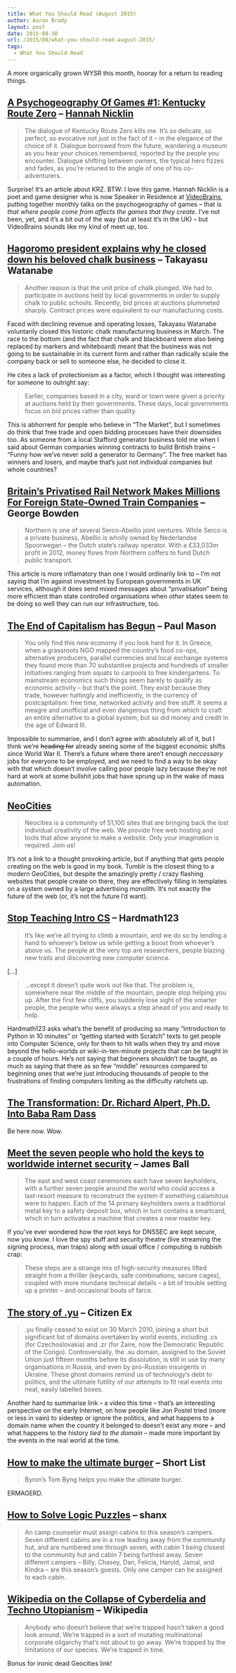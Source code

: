 ```yaml
---
title: What You Should Read (August 2015)
author: Aaron Brady
layout: post
date: 2015-08-30
url: /2015/08/what-you-should-read-august-2015/
tags:
  - What You Should Read
---
```

A more organically grown WYSR this month, hooray for a return to reading things.

## [A Psychogeography Of Games #1: Kentucky Route Zero][1] &#8211; [Hannah Nicklin][2]

> The dialogue of Kentucky Route Zero kills me. It’s so delicate, so perfect, so evocative not just in the fact of it – in the elegance of the choice of it. Dialogue borrowed from the future, wandering a museum as you hear your choices remembered, reported by the people you encounter. Dialogue shifting between owners, the typical hero fizzes and fades, as you’re retuned to the angle of one of his co-adventurers.

Surprise! It&#8217;s an article about KRZ. BTW: I love this game. Hannah Nicklin is a poet and game designer who is now Speaker in Residence at [VideoBrains][3], putting together monthly talks on the psychogeography of games &#8211; that is _that where people come from affects the games that they create_. I&#8217;ve not been, yet, and it&#8217;s a bit out of the way (but at least it&#8217;s in the UK) &#8211; but VideoBrains sounds like my kind of meet up, too.

## [Hagoromo president explains why he closed down his beloved chalk business][4] &#8211; Takayasu Watanabe

> Another reason is that the unit price of chalk plunged. We had to participate in auctions held by local governments in order to supply chalk to public schools. Recently, bid prices at auctions plummeted sharply. Contract prices were equivalent to our manufacturing costs.

Faced with declining revenue and operating losses, Takayasu Watanabe voluntarily closed this historic chalk manufacturing business in March. The race to the bottom (and the fact that chalk and blackboard were also being replaced by markers and whiteboard) meant that the business was not going to be sustainable in its current form and rather than radically scale the company back or sell to someone else, he decided to close it.

He cites a lack of protectionism as a factor, which I thought was interesting for someone to outright say:

> Earlier, companies based in a city, ward or town were given a priority at auctions held by their governments. These days, local governments focus on bid prices rather than quality.

This is abhorrent for people who believe in &#8220;The Market&#8221;, but I sometimes do think that free trade and open bidding processes have their downsides too. As someone from a local Stafford generator business told me when I said about German companies winning contracts to build British trains &#8211; &#8220;Funny how we&#8217;ve never sold a generator to Germany&#8221;. The free market has winners and losers, and maybe that&#8217;s just not individual companies but whole countries?

## [Britain&#8217;s Privatised Rail Network Makes Millions For Foreign State-Owned Train Companies][5] &#8211; George Bowden

> Northern is one of several Serco-Abellio joint ventures. While Serco is a private business, Abellio is wholly owned by Nederlandse Spoorwegan &#8211; the Dutch state&#8217;s railway operator. With a £33,033m profit in 2012, money flows from Northern coffers to fund Dutch public transport.

This article is more inflamatory than one I would ordinarily link to &#8211; I&#8217;m not saying that I&#8217;m against investment by European governments in UK services, although it does send mixed messages about &#8220;privatisation&#8221; being more efficient than state controlled organisations when _other_ states seem to be doing so well they can run our infrastructure, too.

## [The End of Capitalism has Begun][6] &#8211; Paul Mason

> You only find this new economy if you look hard for it. In Greece, when a grassroots NGO mapped the country’s food co-ops, alternative producers, parallel currencies and local exchange systems they found more than 70 substantive projects and hundreds of smaller initiatives ranging from squats to carpools to free kindergartens. To mainstream economics such things seem barely to qualify as economic activity – but that’s the point. They exist because they trade, however haltingly and inefficiently, in the currency of postcapitalism: free time, networked activity and free stuff. It seems a meagre and unofficial and even dangerous thing from which to craft an entire alternative to a global system, but so did money and credit in the age of Edward III.

Impossible to summarise, and I don&#8217;t agree with absolutely all of it, but I think we&#8217;re <strike>heading for</strike> already seeing some of the biggest economic shifts since World War II. There&#8217;s a future where there aren&#8217;t enough _neccessary_ jobs for everyone to be employed, and we need to find a way to be okay with that which doesn&#8217;t involve calling poor people lazy because they&#8217;re not hard at work at some bullshit jobs that have sprung up in the wake of mass automation.

## [NeoCities][7]

> Neocities is a community of 51,100 sites that are bringing back the lost individual creativity of the web. We provide free web hosting and tools that allow anyone to make a website. Only your imagination is required. Join us!

It&#8217;s not a link to a thought provoking article, but if anything that gets people creating on the web is good in my book. Tumblr is the closest thing to a modern GeoCities, but despite the amazingly pretty / crazy flashing websites that people create on there, they are effectively filling in templates on a system owned by a large advertising monolith. It&#8217;s not exactly the future of the web (or, it&#8217;s not the future I&#8217;d want).

## [Stop Teaching Intro CS][8] &#8211; Hardmath123

> It’s like we’re all trying to climb a mountain, and we do so by lending a hand to whoever’s below us while getting a boost from whoever’s above us. The people at the very top are researchers, people blazing new trails and discovering new computer science.

[&#8230;]

> …except it doesn’t quite work out like that. The problem is, somewhere near the middle of the mountain, people stop helping you up. After the first few cliffs, you suddenly lose sight of the smarter people, the people who were always a step ahead of you and ready to help.

Hardmath123 asks what&#8217;s the benefit of producing so many &#8220;introduction to Python in 10 minutes&#8221; or &#8220;getting started with Scratch&#8221; texts to get people into Computer Science, only for them to hit walls when they try and move beyond the hello-worlds or wiki-in-ten-minute projects that can be taught in a couple of hours. He&#8217;s not saying that beginners shouldn&#8217;t be taught, as much as saying that there as so few &#8220;middle&#8221; resources compared to beginning ones that we&#8217;re just introducing thousands of people to the frustrations of finding computers limiting as the difficulty ratchets up.

## [The Transformation: Dr. Richard Alpert, Ph.D. Into Baba Ram Dass][9]

Be here now. Wow.

## [Meet the seven people who hold the keys to worldwide internet security][10] &#8211; James Ball

> The east and west coast ceremonies each have seven keyholders, with a further seven people around the world who could access a last-resort measure to reconstruct the system if something calamitous were to happen. Each of the 14 primary keyholders owns a traditional metal key to a safety deposit box, which in turn contains a smartcard, which in turn activates a machine that creates a new master key.

If you&#8217;ve ever wondered how the root keys for DNSSEC are kept secure, now you know. I love the spy stuff and security theatre (live streaming the signing process, man traps) along with usual office / computing is rubbish crap:

> These steps are a strange mix of high-security measures lifted straight from a thriller (keycards, safe combinations, secure cages), coupled with more mundane technical details – a bit of trouble setting up a printer – and occasional bouts of farce.

## [The story of .yu][11] &#8211; Citizen Ex

> .yu finally ceased to exist on 30 March 2010, joining a short but significant list of domains overtaken by world events, including .cs (for Czechoslovakia) and .zr (for Zaire, now the Democratic Republic of the Congo). Controversially, the .su domain, assigned to the Soviet Union just fifteen months before its dissolution, is still in use by many organisations in Russia, and even by pro-Russian insurgents in Ukraine. These ghost domains remind us of technology’s debt to politics, and the ultimate futility of our attempts to fit real events into neat, easily labelled boxes.

Another hard to summarise link &#8211; a video this time &#8211; that&#8217;s an interesting perspective on the early Internet, on how people like Jon Postel tried (more or less in vain) to sidestep or ignore the politics, and what happens to a domain name when the country it belonged to doesn&#8217;t exist any more &#8211; and what happens to the history _tied to the domain_ &#8211; made more important by the events in the real world at the time.

## [How to make the ultimate burger][12] &#8211; Short List

> Byron’s Tom Byng helps you make the ultimate burger.

ERMAGERD.

## [How to Solve Logic Puzzles][13] &#8211; shanx

> An camp counselor must assign cabins to this season&#8217;s campers. Seven different cabins are in a row leading away from the community hut, and are numbered one through seven, with cabin 1 being closest to the community hut and cabin 7 being furthest away. Seven different campers &#8211; Billy, Chasey, Dan, Felicia, Harold, Jamal, and Kindra &#8211; are this season&#8217;s guests. Only one camper can be assigned to each cabin.

## [Wikipedia on the Collapse of Cyberdelia and Techno Utopianism][14] &#8211; Wikipedia

> Anybody who doesn&#8217;t believe that we&#8217;re trapped hasn&#8217;t taken a good look around. We&#8217;re trapped in a sort of mutating multinational corporate oligarchy that&#8217;s not about to go away. We&#8217;re trapped by the limitations of our species. We&#8217;re trapped in time.

Bonus for ironic dead Geocities link!

 [1]: http://www.rockpapershotgun.com/2015/07/03/a-psychogeography-of-games-1-kentucky-route-zero/
 [2]: https://www.patreon.com/hannahnicklin?ty=h
 [3]: http://www.videobrains.co.uk/
 [4]: http://asia.nikkei.com/Business/Companies/Hagoromo-president-explains-why-he-closed-down-his-beloved-chalk-business
 [5]: http://www.huffingtonpost.co.uk/2015/08/18/foreign-state-owned-railway-british-train-companies-revenue_n_8003970.html
 [6]: http://www.theguardian.com/books/2015/jul/17/postcapitalism-end-of-capitalism-begun
 [7]: https://neocities.org/
 [8]: http://hardmath123.github.io/stop-teaching-beginners.html
 [9]: http://beherenow.dc7.us/hisstory00.htm
 [10]: http://www.theguardian.com/technology/2014/feb/28/seven-people-keys-worldwide-internet-security-web
 [11]: http://citizen-ex.com/stories/io
 [12]: http://www.shortlist.com/instant-improver/food/how-to-make-the-ultimate-burger
 [13]: http://tilde.town/~shanx/logic.html
 [14]: https://en.wikipedia.org/wiki/Cyberdelic#Collapse


